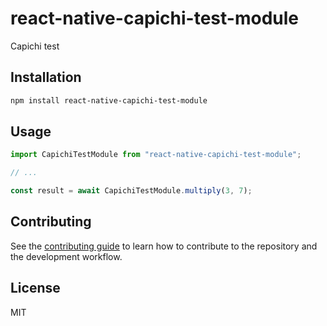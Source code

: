 # react-native-capichi-test-module

Capichi test

## Installation

```sh
npm install react-native-capichi-test-module
```

## Usage

```js
import CapichiTestModule from "react-native-capichi-test-module";

// ...

const result = await CapichiTestModule.multiply(3, 7);
```

## Contributing

See the [contributing guide](CONTRIBUTING.md) to learn how to contribute to the repository and the development workflow.

## License

MIT
